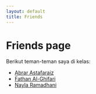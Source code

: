 ```yaml
---
layout: default
title: Friends
---
```

# Friends page

Berikut teman-teman saya di kelas:
- [Abrar Astafaraiz](https://astaa24.github.io/)
- [Fathan Al-Ghifari](https://tan1001101.github.io/)
- [Nayla Ramadhani](https://nayla-2.github.io/)